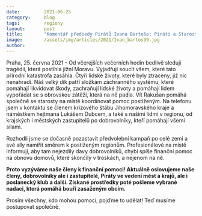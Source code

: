 ```yaml
---
date:         2021-06-25
category:     blog
tags:         regiony
layout:       post
title:        "Komentář předsedy Pirátů Ivana Bartoše: Piráti a Starostové zastavují kampaň a shromažďují prostředky na pomoc bouří zasaženým lidem na jižní Moravě"
image:        /assets/img/articles/2021/Ivan_bartos99.jpg
author:       
---
```



Praha, 25. června 2021 - Od včerejších večerních hodin bedlivě sleduji tragédii, která postihla jižní Moravu. Vyjadřuji soucit všem, které tato přírodní katastrofa zasáhla. Čtyři lidské životy, které byly ztraceny, již nic nenahradí. Náš velký dík patří složkám záchranného systému, které pomáhají likvidovat škody, zachraňují lidské životy a pomáhají lidem vypořádat se s obrovskou zátěží, která na ně padla. Vít Rakušan pomáhá společně se starosty na místě koordinovat pomoc postiženým. Na telefonu jsem v kontaktu se členem krizového štábu Jihomoravského kraje a náměstkem hejtmana Lukášem Dubcem, a také s našimi lidmi v regionu, od krajských i městských zastupitelů po dobrovolníky, kteří pomáhají všemi silami.


Rozhodli jsme se dočasně pozastavit předvolební kampaň po celé zemi a své síly namířit směrem k postiženým regionům. Profesionálové na místě informují, aby tam nejezdily davy dobrovolníků, chybí spíše finanční pomoc na obnovu domovů, které skončily v troskách, a nejenom na ně.


**Proto vyzýváme naše členy k finanční pomoci! Aktuálně oslovujeme naše členy, dobrovolníky ale i zastupitelé, Piráty ve vedení měst a krajů, ale i poslanecký klub a další. Získané prostředky poté pošleme vybrané nadaci, která pomáhá bouří zasaženým obcím.**


Prosím všechny, kdo mohou pomoci, pojďme to udělat! Teď musíme postupovat společně.
